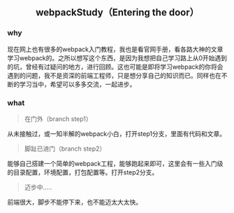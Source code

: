 ## <center> webpackStudy（Entering the door）

### why

现在网上也有很多的webpack入门教程，我也是看官网手册，看各路大神的文章学习webpack的。之所以想写这个东西，是因为我想把自己学习路上从0开始遇到的坑，曾经有过疑问的地方，进行回顾。这也可能是即将学习webpack的你将会遇到的问题，我不是资深的前端工程师，只是想分享自己的知识而已。同样也在不断的学习当中，希望可以多多交流，一起进步。

### what

> 在门外（branch step1）

从未接触过，或一知半解的webpack小白，打开step1分支，里面有代码和文章。

> 脚趾已进门（branch step2）

能够自己搭建一个简单的webpack工程，能够跑起来即可，这里会有一些入门级的目录配置，环境配置，打包配置等。打开step2分支。

> 迈步中.....

前端很大，脚步不能停下来，也不能迈太大太快。